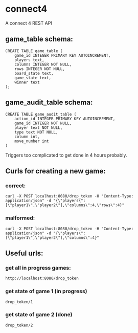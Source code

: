 # connect4
A connect 4 REST API

## game_table schema:
```
CREATE TABLE game_table (
    game_id INTEGER PRIMARY KEY AUTOINCREMENT,
    players text,
    columns INTEGER NOT NULL,
    rows INTEGER NOT NULL,
    board_state text,
    game_state text,
    winner text
);
```

## game_audit_table schema:
```
CREATE TABLE game_audit_table (
    action_id INTEGER PRIMARY KEY AUTOINCREMENT,
    game_id INTEGER NOT NULL,
    player text NOT NULL,
    type text NOT NULL,
    column int,
    move_number int
)
```

Triggers too complicated to get done in 4 hours probably.

## Curls for creating a new game:
### correct:
```
curl -X POST localhost:8080/drop_token -H "Content-Type: application/json" -d "{\"players\":[\"player1\",\"player2\"],\"columns\":4,\"rows\":4}"
```
### malformed:
```
curl -X POST localhost:8080/drop_token -H "Content-Type: application/json" -d "{\"players\":[\"player1\",\"player2\"],\"columns\":4}"
```

## Useful urls:
### get all in progress games:
```
http://localhost:8080/drop_token
```
### get state of game 1 (in progress)
```
drop_token/1
```
### get state of game 2 (done)
```
drop_token/2
```